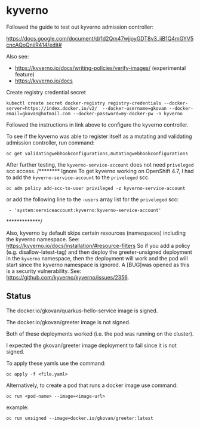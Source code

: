 # kyverno

Followed the guide to test out kyverno admission controller:

https://docs.google.com/document/d/1d2Qm47wjjoyGDT8v3_ijB1Q4mGYV5cncAQoQniiR414/edit#

Also see:  
* https://kyverno.io/docs/writing-policies/verify-images/  (experimental feature)
* https://kyverno.io/docs



Create registry credential secret
```
kubectl create secret docker-registry registry-credentials --docker-server=https://index.docker.io/v2/  --docker-username=gkovan --docker-email=gkovan@hotmail.com --docker-password=my-docker-pw -n kyverno
```

Followed the instructions in link above to configure the kyverno controller.

To see if the kyverno was able to register itself as a mutating and validating admission controller, run command:
```
oc get validatingwebhookconfigurations,mutatingwebhookconfigurations
```

After further testing, the `kyverno-service-account` does not need `priveleged` scc access.
/********  Ignore
To get kyverno working on OpenShift 4.7, I had to add the `kyverno-service-account` to the `priveleged` scc.
```
oc adm policy add-scc-to-user privileged -z kyverno-service-account
```

or add the following line to the `-users` array list for the `priveleged` scc:
```
 - 'system:serviceaccount:kyverno:kyverno-service-account'
```
*************/ 

Also, kyverno by default skips certain resources (namespaces) including the kyverno namespace. See: https://kyverno.io/docs/installation/#resource-filters
So if you add a policy (e.g. disallow-latest-tag) and then deploy the greeter-unsigned deployment in the `kyverno` namespace, then the deployment will work and the pod will start since the kyverno namespace is ignored.
A [BUG]was opened as this is a security vulnerability. See: https://github.com/kyverno/kyverno/issues/2356.


## Status

The docker.io/gkovan/quarkus-hello-service image is signed.

The docker.io/gkovan/greeter image is not signed.

Both of these deployments worked (i.e. the pod was running on the cluster).

I expected the gkovan/greeter image deployment to fail since it is not signed.

To apply these yamls use the command:
```
oc apply -f <file.yaml>
```

Alternatively, to create a pod that runs a docker image use command:
```
oc run <pod-name> --image=<image-url>
```

example:
```
oc run unsigned --image=docker.io/gkovan/greeter:latest
```
